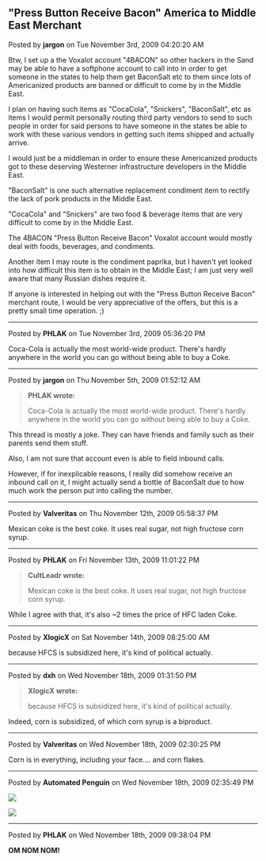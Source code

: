 ## "Press Button Receive Bacon" America to Middle East Merchant
Posted by **jargon** on Tue November 3rd, 2009 04:20:20 AM

Btw, I set up a the Voxalot account "4BACON" so other hackers in the Sand may be
able to have a softphone account to call into in order to get someone in the
states to help them get BaconSalt etc to them since lots of Americanized
products are banned or difficult to come by in the Middle East.

I plan on having such items as "CocaCola", "Snickers", "BaconSalt", etc as items
I would permit personally routing third party vendors to send to such people in
order for said persons to have someone in the states be able to work with these
various vendors in getting such items shipped and actually arrive.

I would just be a middleman in order to ensure these Americanized products got
to these deserving Westerner infrastructure developers in the Middle East.

"BaconSalt" is one such alternative replacement condiment item to rectify the
lack of pork products in the Middle East.

"CocaCola" and "Snickers" are two food & beverage items that are very difficult
to come by in the Middle East.

The 4BACON "Press Button Receive Bacon" Voxalot account would mostly deal with
foods, beverages, and condiments.

Another item I may route is the condiment paprika, but I haven't yet looked into
how difficult this item is to obtain in the Middle East; I am just very well
aware that many Russian dishes require it.

If anyone is interested in helping out with the "Press Button Receive Bacon"
merchant route, I would be very appreciative of the offers, but this is a pretty
small time operation. ;)

--------------------------------------------------------------------------------

Posted by **PHLAK** on Tue November 3rd, 2009 05:36:20 PM

Coca-Cola is actually the most world-wide product.  There's hardly anywhere in
the world you can go without being able to buy a Coke.

--------------------------------------------------------------------------------

Posted by **jargon** on Thu November 5th, 2009 01:52:12 AM

> **PHLAK wrote:**
>
> Coca-Cola is actually the most world-wide product.  There's hardly anywhere in
> the world you can go without being able to buy a Coke.

This thread is mostly a joke. They can have friends and family such as their
parents send them stuff.

Also, I am not sure that account even is able to field inbound calls.

However, if for inexplicable reasons, I really did somehow receive an inbound
call on it, I might actually send a bottle of BaconSalt due to how much work the
person put into calling the number.

--------------------------------------------------------------------------------

Posted by **Valveritas** on Thu November 12th, 2009 05:58:37 PM

Mexican coke is the best coke.  It uses real sugar, not high fructose corn
syrup.

--------------------------------------------------------------------------------

Posted by **PHLAK** on Fri November 13th, 2009 11:01:22 PM

> **CultLeadr wrote:**
>
> Mexican coke is the best coke.  It uses real sugar, not high fructose corn
> syrup.

While I agree with that, it's also ~2 times the price of HFC laden Coke.

--------------------------------------------------------------------------------

Posted by **XlogicX** on Sat November 14th, 2009 08:25:00 AM

because HFCS is subsidized here, it's kind of political actually.

--------------------------------------------------------------------------------

Posted by **dxh** on Wed November 18th, 2009 01:31:50 PM

> **XlogicX wrote:**
>
> because HFCS is subsidized here, it's kind of political actually.

Indeed, corn is subsidized, of which corn syrup is a biproduct.

--------------------------------------------------------------------------------

Posted by **Valveritas** on Wed November 18th, 2009 02:30:25 PM

Corn is in everything, including your face.... and corn flakes.

--------------------------------------------------------------------------------

Posted by **Automated Penguin** on Wed November 18th, 2009 02:35:49 PM

![](http://www.firedupmissouri.com/system/files/images/bush_corn.gif)


![](http://img.wonkette.com/wp-content/uploads/2008/11/corn-bush.jpg)

--------------------------------------------------------------------------------

Posted by **PHLAK** on Wed November 18th, 2009 09:38:04 PM

**OM NOM NOM!**
